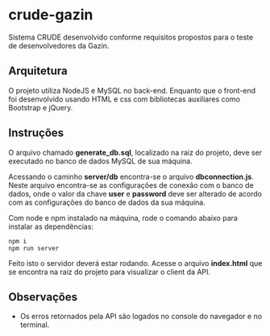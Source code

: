 ﻿# crude-gazin
Sistema CRUDE desenvolvido conforme requisitos propostos para o teste de desenvolvedores da Gazin.

## **Arquitetura**
O projeto utiliza NodeJS e MySQL no back-end. Enquanto que o front-end foi desenvolvido usando HTML e css com bibliotecas auxiliares como Bootstrap e jQuery.

## **Instruções**
O arquivo chamado **generate_db.sql**, localizado na raiz do projeto, deve ser executado no banco de dados MySQL de sua máquina.

Acessando o caminho **server/db** encontra-se o arquivo **dbconnection.js**.
Neste arquivo encontra-se as configurações de conexão com o banco de dados, onde o valor da chave **user** e **password** deve ser alterado de acordo com as configurações do banco de dados da sua máquina.

Com node e npm instalado na máquina, rode o comando abaixo para instalar as dependências:
```
npm i
npm run server
```
Feito isto o servidor deverá estar rodando. 
Acesse o arquivo **index.html** que se encontra na raiz do projeto para visualizar o client da API.

## **Observações**
- Os erros retornados pela API são logados no console do navegador e no terminal.
